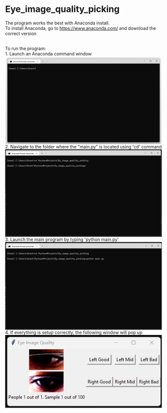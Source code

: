 # Eye_image_quality_picking
<!-- ![](Readme_images/Step_1.jpg) -->

The program works the best with Anaconda install.<br>
To install Anaconda, go to https://www.anaconda.com/ and download the correct version

<br>
To run the program: <br>
1. Launch an Anaconda command window <br>
<img align="left" src="Readme_images/Step_1.jpg" width=700>
<br>
<br clear="left"/>
2. Navigate to the folder where the "main.py" is located using 'cd' command<br>
<img align="left" src="Readme_images/Step_2.jpg" width=700>
<br clear="left"/>
3. Launch the main program by typing 'python main.py'
<img align="left" src="Readme_images/Step_3.jpg" width=700>
<br clear="left"/>
4. If everything is setup correctly, the following window will pop up
<img align="left" src="Readme_images/Display.jpg" width=700>
<br clear="left"/>

